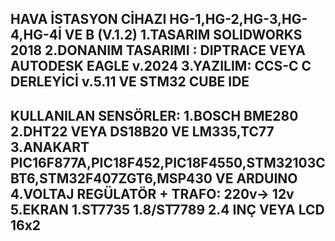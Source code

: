 HAVA İSTASYON CİHAZI  HG-1,HG-2,HG-3,HG-4,HG-4İ VE B (V.1.2)
1.TASARIM SOLIDWORKS 2018
2.DONANIM TASARIMI : DIPTRACE VEYA AUTODESK EAGLE v.2024
3.YAZILIM: CCS-C C DERLEYİCİ v.5.11 VE STM32 CUBE IDE 
--------------------------------------------------------
KULLANILAN SENSÖRLER:
1.BOSCH BME280
2.DHT22 VEYA DS18B20 VE LM335,TC77
3.ANAKART PIC16F877A,PIC18F452,PIC18F4550,STM32103CBT6,STM32F407ZGT6,MSP430 VE ARDUINO
4.VOLTAJ REGÜLATÖR + TRAFO: 220v-> 12v 
5.EKRAN 1.ST7735 1.8/ST7789 2.4 INÇ VEYA LCD 16x2 
--------------------------------------------------------

